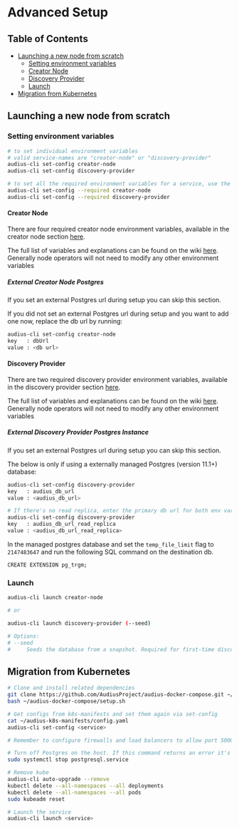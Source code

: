 # Advanced Setup

## Table of Contents
- [Launching a new node from scratch](#launching-a-new-node-from-scratch)
  - [Setting environment variables](#setting-environment-variables)
  - [Creator Node](#creator-node)
  - [Discovery Provider](#discovery-provider)
  - [Launch](#launch)
- [Migration from Kubernetes](#migration-from-kubernetes)
## Launching a new node from scratch

### Setting environment variables

```sh
# to set individual environment variables
# valid service-names are "creator-node" or "discovery-provider"
audius-cli set-config creator-node
audius-cli set-config discovery-provider

# to set all the required environment variables for a service, use the --required flag
audius-cli set-config --required creator-node
audius-cli set-config --required discovery-provider
```

#### Creator Node
There are four required creator node environment variables, available in the creator node section [here](README.md#creator-node).

The full list of variables and explanations can be found on the wiki [here](https://github.com/AudiusProject/audius-protocol/wiki/Content-Node:-Configuration-Details#required-environment-variables). Generally node operators will not need to modify any other environment variables

##### External Creator Node Postgres
If you set an external Postgres url during setup you can skip this section.

If you did not set an external Postgres url during setup and you want to add one now, replace the db url by running:
```sh
audius-cli set-config creator-node
key   : dbUrl
value : <db url>
```

#### Discovery Provider
There are two required discovery provider environment variables, available in the discovery provider section [here](README.md#discovery-provider).

The full list of variables and explanations can be found on the wiki [here](https://github.com/AudiusProject/audius-protocol/wiki/Discovery-Node:-Configuration-Details#required-environment-variables). Generally node operators will not need to modify any other environment variables


##### External Discovery Provider Postgres Instance
If you set an external Postgres url during setup you can skip this section.

The below is only if using a externally managed Postgres (version 11.1+) database:

```sh
audius-cli set-config discovery-provider
key   : audius_db_url
value : <audius_db_url>

# If there's no read replica, enter the primary db url for both env vars.
audius-cli set-config discovery-provider
key   : audius_db_url_read_replica
value : <audius_db_url_read_replica>
```


In the managed postgres database and set the `temp_file_limit` flag to `2147483647` and run the following SQL command on the destination db.
```
CREATE EXTENSION pg_trgm;
```

### Launch
```sh
audius-cli launch creator-node

# or

audius-cli launch discovery-provider (--seed)

# Options:
# --seed
#     Seeds the database from a snapshot. Required for first-time discovery setup.
```

## Migration from Kubernetes

```sh
# Clone and install related dependencies
git clone https://github.com/AudiusProject/audius-docker-compose.git ~/audius-docker-compose
bash ~/audius-docker-compose/setup.sh

# Get configs from k8s-manifests and set them again via set-config
cat ~/audius-k8s-manifests/config.yaml
audius-cli set-config <service>

# Remember to configure firewalls and load balancers to allow port 5000 through

# Turn off Postgres on the host. If this command returns an error it's not a problem.
sudo systemctl stop postgresql.service

# Remove kube
audius-cli auto-upgrade --remove
kubectl delete --all-namespaces --all deployments
kubectl delete --all-namespaces --all pods
sudo kubeadm reset

# Launch the service
audius-cli launch <service>
```
